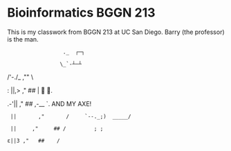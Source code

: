 # Bioinformatics BGGN 213

This is my classwork from BGGN 213 at UC San Diego. Barry (the professor) is the man. 


                      ._  ┌─┐

                     \_`-┴─┴

 /'-./\_            ,""       \          

:    ||,>         ,"  ## |   ॓ ॔. 

 \.-'||        ," ##   ,-\__    `.     AND MY AXE!

     ||       ,"       /     `--._;)  _____/

     ||     ,"     ## /         ; ;

    ε||3 ,"   ##    /           
    
    